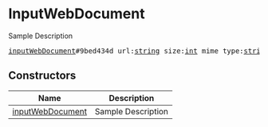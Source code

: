 # InputWebDocument

Sample Description

<pre>
<a href="../constructor/inputWebDocument">inputWebDocument</a>#9bed434d url:<a href="../type/string.md">string</a> size:<a href="../type/int.md">int</a> mime_type:<a href="../type/string.md">string</a> attributes:Vector&lt;<a href="../type/DocumentAttribute.md">DocumentAttribute</a>&gt; = <a href="../type/InputWebDocument.md">InputWebDocument</a>;
</pre>

## Constructors

| Name | Description |
|------|-------------|
| [inputWebDocument](../constructor/inputWebDocument.md) | Sample Description |

